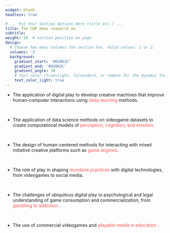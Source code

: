 ```yaml
---
widget: blank
headless: true

# ... Put Your Section Options Here (title etc.) ...
title: The CDP does research on
subtitle:
weight: 10  # section position on page
design:
  # Choose how many columns the section has. Valid values: 1 or 2.
  columns: '2'
  background:
    gradient_start: '#02063C'
    gradient_end: '#02063C'
    gradient_angle: 30
    # Text color (true=light, false=dark, or remove for the dynamic theme color).
    text_color_light: true
---
```


*  The application of digital play to develop creative machines that improve human-computer interactions using <span style="color: #FF4E4E">deep learning</span> methods.

<br />


* The application of data science methods on videogame datasets to create computational models of <span style="color: #FF4E4E">perception, cognition, and emotion</span>.

<br />

* The design of human-centered methods for interacting with mixed initiative creative platforms such as <span style="color: #FF4E4E">game engines</span>.

<br />

* The role of play in shaping  <span style="color: #FF4E4E">mundane practices</span> with digital technologies, from videogames to social media.

<br />

* The challenges of ubiquitous digital play to psychological and legal understanding of game consumption and commercialization, from <span style="color: #FF4E4E"> gambling to addiction </span>.

<br />

* The use of commercial videogames and <span style="color: #FF4E4E"> playable media in education </span>.

